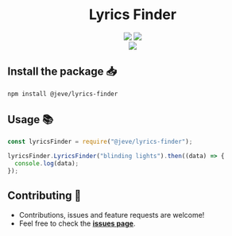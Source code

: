 <h1 align="center">Lyrics Finder</h1>
<p align="center">
   <a href="https://www.npmjs.com/package/@jeve/lyrics-finder"><img src="https://img.shields.io/npm/v/@jeve/lyrics-finder.svg?style=flat-square" /></a>
   <a href="https://github.com/jeve/lyrics-finder/blob/main/LICENSE"><img src="https://nuggies.js.org/assets/img/license.ade17f5e.svg" /></a>
   <br>
   <a href="https://www.npmjs.com/package/@jeve/lyrics-finder"><img src="https://nodei.co/npm/@jeve/lyrics-finder.png?downloadRank=true&downloads=true&downloadRank=true&stars=true" /></a>
</p>

## Install the package 📥
```sh
npm install @jeve/lyrics-finder
```

## Usage 📚

```js
const lyricsFinder = require("@jeve/lyrics-finder");

lyricsFinder.LyricsFinder("blinding lights").then((data) => {
  console.log(data);
});
```

## Contributing 🤝

- Contributions, issues and feature requests are welcome!
- Feel free to check the **[issues page](https://github.com/jeve-stobs/lyrics-finder/issues)**.

